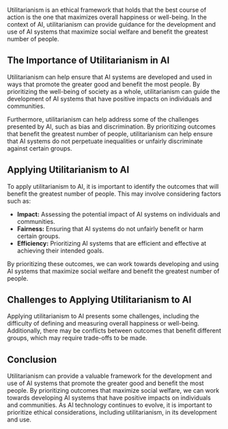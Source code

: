 

Utilitarianism is an ethical framework that holds that the best course of action is the one that maximizes overall happiness or well-being. In the context of AI, utilitarianism can provide guidance for the development and use of AI systems that maximize social welfare and benefit the greatest number of people.

The Importance of Utilitarianism in AI
--------------------------------------

Utilitarianism can help ensure that AI systems are developed and used in ways that promote the greater good and benefit the most people. By prioritizing the well-being of society as a whole, utilitarianism can guide the development of AI systems that have positive impacts on individuals and communities.

Furthermore, utilitarianism can help address some of the challenges presented by AI, such as bias and discrimination. By prioritizing outcomes that benefit the greatest number of people, utilitarianism can help ensure that AI systems do not perpetuate inequalities or unfairly discriminate against certain groups.

Applying Utilitarianism to AI
-----------------------------

To apply utilitarianism to AI, it is important to identify the outcomes that will benefit the greatest number of people. This may involve considering factors such as:

* **Impact:** Assessing the potential impact of AI systems on individuals and communities.
* **Fairness:** Ensuring that AI systems do not unfairly benefit or harm certain groups.
* **Efficiency:** Prioritizing AI systems that are efficient and effective at achieving their intended goals.

By prioritizing these outcomes, we can work towards developing and using AI systems that maximize social welfare and benefit the greatest number of people.

Challenges to Applying Utilitarianism to AI
-------------------------------------------

Applying utilitarianism to AI presents some challenges, including the difficulty of defining and measuring overall happiness or well-being. Additionally, there may be conflicts between outcomes that benefit different groups, which may require trade-offs to be made.

Conclusion
----------

Utilitarianism can provide a valuable framework for the development and use of AI systems that promote the greater good and benefit the most people. By prioritizing outcomes that maximize social welfare, we can work towards developing AI systems that have positive impacts on individuals and communities. As AI technology continues to evolve, it is important to prioritize ethical considerations, including utilitarianism, in its development and use.
